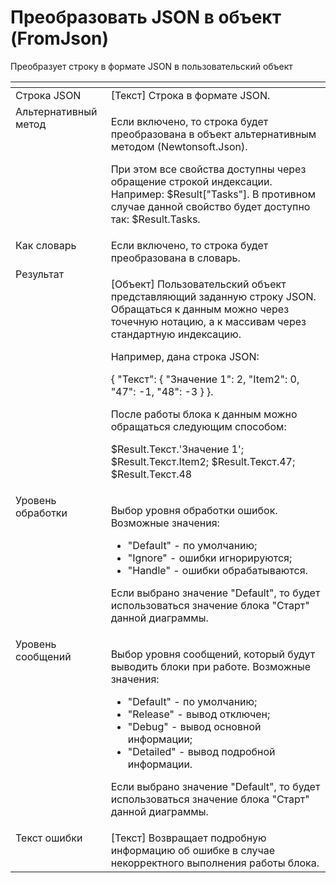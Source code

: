 # Преобразовать JSON в объект (FromJson)

Преобразует строку в формате JSON в пользовательский объект

&#x20;

<table data-header-hidden><thead><tr><th valign="top"></th><th valign="top"></th></tr></thead><tbody><tr><td valign="top">Строка JSON</td><td valign="top">[Текст] Строка в формате JSON.</td></tr><tr><td valign="top">Альтернативный метод</td><td valign="top"><p>Если включено, то строка будет преобразована в объект альтернативным методом (Newtonsoft.Json). </p><p></p><p>При этом все свойства доступны через обращение строкой индексации. Например: $Result["Tasks"]. В противном случае данной свойство будет доступно так: $Result.Tasks.</p></td></tr><tr><td valign="top">Как словарь</td><td valign="top">Если включено, то строка будет преобразована в словарь.</td></tr><tr><td valign="top">Результат</td><td valign="top"><p>[Объект] Пользовательский объект представляющий заданную строку JSON. Обращаться к данным можно через точечную нотацию, а к массивам через стандартную индексацию. </p><p></p><p>Например, дана строка JSON: </p><p>{ "Текст": { "Значение 1": 2, "Item2": 0, "47": -1, "48": -3 } }. </p><p>После работы блока к данным можно обращаться следующим способом: </p><p>$Result.Текст.'Значение 1'; $Result.Текст.Item2; $Result.Текст.47; $Result.Текст.48</p></td></tr><tr><td valign="top">Уровень обработки</td><td valign="top"><p>Выбор уровня обработки ошибок. Возможные значения: </p><ul><li>"Default" - по умолчанию; </li><li>"Ignore" - ошибки игнорируются; </li><li>"Handle" - ошибки обрабатываются. </li></ul><p>Если выбрано значение "Default", то будет использоваться значение блока "Старт" данной диаграммы.</p></td></tr><tr><td valign="top">Уровень сообщений</td><td valign="top"><p>Выбор уровня сообщений, который будут выводить блоки при работе. Возможные значения: </p><ul><li>"Default" - по умолчанию; </li><li>"Release" - вывод отключен; </li><li>"Debug" - вывод основной информации; </li><li>"Detailed" - вывод подробной информации. </li></ul><p>Если выбрано значение "Default", то будет использоваться значение блока "Старт" данной диаграммы.</p></td></tr><tr><td valign="top">Текст ошибки</td><td valign="top">[Текст] Возвращает подробную информацию об ошибке в случае некорректного выполнения работы блока.</td></tr></tbody></table>
